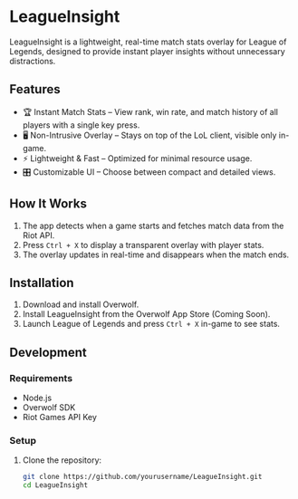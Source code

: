 # LeagueInsight  

LeagueInsight is a lightweight, real-time match stats overlay for League of Legends, designed to provide instant player insights without unnecessary distractions.  

## Features  
- 🏆 Instant Match Stats – View rank, win rate, and match history of all players with a single key press.  
- 🖥️ Non-Intrusive Overlay – Stays on top of the LoL client, visible only in-game.  
- ⚡ Lightweight & Fast – Optimized for minimal resource usage.  
- 🎛️ Customizable UI – Choose between compact and detailed views.  

## How It Works  
1. The app detects when a game starts and fetches match data from the Riot API.  
2. Press `Ctrl + X` to display a transparent overlay with player stats.  
3. The overlay updates in real-time and disappears when the match ends.  

## Installation  
1. Download and install Overwolf.  
2. Install LeagueInsight from the Overwolf App Store (Coming Soon).  
3. Launch League of Legends and press `Ctrl + X` in-game to see stats.  

## Development  
### Requirements  
- Node.js  
- Overwolf SDK  
- Riot Games API Key  

### Setup  
1. Clone the repository:  
   ```bash  
   git clone https://github.com/yourusername/LeagueInsight.git  
   cd LeagueInsight  

